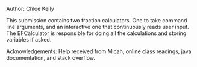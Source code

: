 Author: Chloe Kelly

This submission contains two fraction calculators. One to take command line arguments, and an interactive one that continuously reads user input. The BFCalculator is responsible for doing all the calculations and storing variables if asked.

Acknowledgements: Help received from Micah, online class readings, java documentation, and stack overflow.